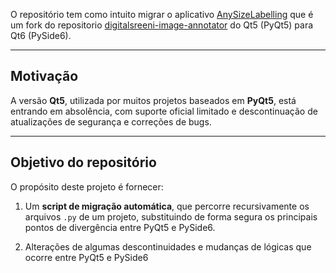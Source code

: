 O repositório tem como intuito migrar o aplicativo [AnySizeLabelling](https://github.com/LPG-Uerj/AnySizeLabeling) que é um fork do repositorio [digitalsreeni-image-annotator](https://github.com/bnsreenu/digitalsreeni-image-annotator) do Qt5 (PyQt5) para Qt6 (PySide6).

---

## Motivação

A versão **Qt5**, utilizada por muitos projetos baseados em **PyQt5**, está entrando em absolência, com suporte oficial limitado e descontinuação de atualizações de segurança e correções de bugs.


---

## Objetivo do repositório

O propósito deste projeto é fornecer:

1. Um **script de migração automática**, que percorre recursivamente os arquivos `.py` de um projeto, substituindo de forma segura os principais pontos de divergência entre PyQt5 e PySide6.

2. Alterações de algumas descontinuidades e mudanças de lógicas que ocorre entre PyQt5 e PySide6


